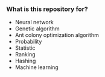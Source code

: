 ### What is this repository for? ###

* Neural network
* Genetic algorithm
* Ant colony optimization algorithm
* Probability
* Statistic
* Ranking
* Hashing
* Machine learning